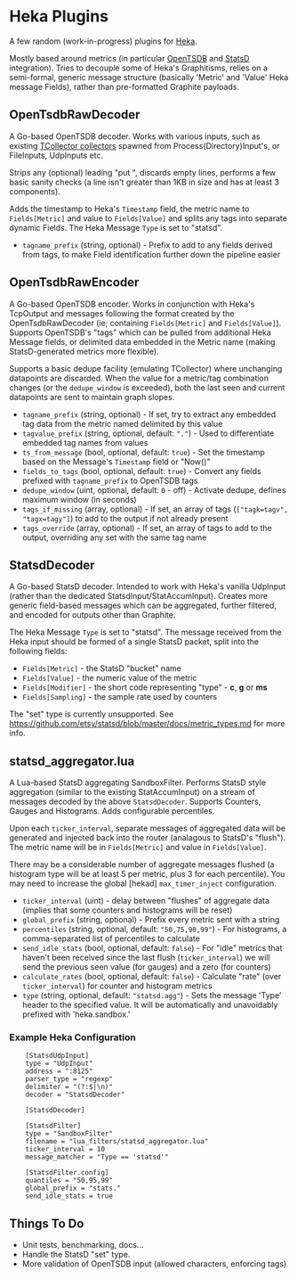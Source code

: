 # Heka Plugins

A few random (work-in-progress) plugins for [Heka](https://github.com/mozilla-services/heka).

Mostly based around metrics (in particular [OpenTSDB](https://github.com/OpenTSDB/opentsdb) and [StatsD](https://github.com/etsy/statsd) integration).
Tries to decouple some of Heka's Graphitisms, relies on a semi-formal, generic message structure (basically 'Metric' and 'Value' Heka message Fields), rather than pre-formatted Graphite payloads.


## OpenTsdbRawDecoder
A Go-based OpenTSDB decoder.  Works with various inputs, such as existing [TCollector collectors](https://github.com/OpenTSDB/tcollector/tree/master/collectors/0) spawned from Process(Directory)Input's, or FileInputs, UdpInputs etc.

Strips any (optional) leading "put ", discards empty lines, performs a few basic sanity checks (a line isn't greater than 1KB in size and has at least 3 components).

Adds the timestamp to Heka's `Timestamp` field, the metric name to `Fields[Metric]` and value to `Fields[Value]` and splits any tags into separate dynamic Fields.  The Heka Message `Type` is set to "statsd".

* `tagname_prefix` (string, optional) - Prefix to add to any fields derived from tags, to make Field identification further down the pipeline easier


## OpenTsdbRawEncoder
A Go-based OpenTSDB encoder.  Works in conjunction with Heka's TcpOutput and messages following the format created by the OpenTsdbRawDecoder (ie; containing `Fields[Metric]` and `Fields[Value]`).
Supports OpenTSDB's "tags" which can be pulled from additional Heka Message fields, or delimited data embedded in the Metric name (making StatsD-generated metrics more flexible).

Supports a basic dedupe facility (emulating TCollector) where unchanging datapoints are discarded.  When the value for a metric/tag combination changes (or the `dedupe_window` is exceeded), both the last seen and current datapoints are sent to maintain graph slopes.

* `tagname_prefix` (string, optional) - If set, try to extract any embedded tag data from the metric named delimited by this value
* `tagvalue_prefix` (string, optional, default: `"."`) - Used to differentiate embedded tag names from values
* `ts_from_message` (bool, optional, default: `true`) - Set the timestamp based on the Message's `Timestamp` field or "Now()"
* `fields_to_tags` (bool, optional, default: `true`) - Convert any fields prefixed with `tagname_prefix` to OpenTSDB tags
* `dedupe_window` (uint, optional, default: `0` - off) - Activate dedupe, defines maximum window (in seconds)
* `tags_if_missing` (array, optional) - If set, an array of tags (`["tagk=tagv", "tagx=tagy"]`) to add to the output if not already present
* `tags_override` (array, optional) - If set, an array of tags to add to the output, overriding any set with the same tag name

## StatsdDecoder
A Go-based StatsD decoder.  Intended to work with Heka's vanilla UdpInput (rather than the dedicated StatsdInput/StatAccumInput).  Creates more generic field-based messages which can be aggregated, further filtered, and encoded for outputs other than Graphite.

The Heka Message `Type` is set to "statsd".  The message received from the Heka input should be formed of a single StatsD packet, split into the following fields:

* `Fields[Metric]`   - the StatsD "bucket" name
* `Fields[Value]`    - the numeric value of the metric
* `Fields[Modifier]` - the short code representing "type" - **c**, **g** or **ms**
* `Fields[Sampling]` - the sample rate used by counters

The "set" type is currently unsupported.
See https://github.com/etsy/statsd/blob/master/docs/metric_types.md for more info.


## statsd_aggregator.lua
A Lua-based StatsD aggregating SandboxFilter.  Performs StatsD style aggregation (similar to the existing StatAccumInput) on a stream of messages decoded by the above `StatsdDecoder`.  Supports Counters, Gauges and Histograms.  Adds configurable percentiles.

Upon each `ticker_interval`, separate messages of aggregated data will be generated and injected back into the router (analagous to StatsD's "flush").  The metric name will be in `Fields[Metric]` and value in `Fields[Value]`.

There may be a considerable number of aggregate messages flushed (a histogram type will be at least 5 per metric, plus 3 for each percentile). You may need to increase the global \[hekad\] `max_timer_inject` configuration.

* `ticker_interval` (uint) - delay between "flushes" of aggregate data (implies that some counters and histograms will be reset)
* `global_prefix` (string, optional) - Prefix every metric sent with a string
* `percentiles` (string, optional, default: `"50,75,90,99"`) - For histograms, a comma-separated list of percentiles to calculate
* `send_idle_stats` (bool, optional, default: `false`) - For "idle" metrics that haven't been received since the last flush (`ticker_interval`) we will send the previous seen value (for gauges) and a zero (for counters)
* `calculate_rates` (bool, optional, default: `false`) - Calculate "rate" (over `ticker_interval`) for counter and histogram metrics
* `type` (string, optional, default: `"statsd.agg"`) - Sets the message 'Type' header to the specified value.  It will be automatically and unavoidably prefixed with 'heka.sandbox.'

### Example Heka Configuration
```
    [StatsdUdpInput]
    type = "UdpInput"
    address = ":8125"
    parser_type = "regexp"
    delimiter = "(?:$|\n)"
    decoder = "StatsdDecoder"

    [StatsdDecoder]

    [StatsdFilter]
    type = "SandboxFilter"
    filename = "lua_filters/statsd_aggregator.lua"
    ticker_interval = 10
    message_matcher = "Type == 'statsd'"

    [StatsdFilter.config]
    quantiles = "50,95,99"
    global_prefix = "stats."
    send_idle_stats = true
```

## Things To Do
* Unit tests, benchmarking, docs...
* Handle the StatsD "set" type.
* More validation of OpenTSDB input (allowed characters, enforcing tags)
